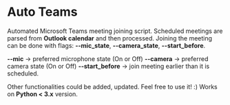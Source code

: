 # **Auto Teams**
Automated Microsoft Teams meeting joining script. Scheduled meetings are parsed from **Outlook calendar** and then processed. Joining the meeting can be done with flags: **--mic_state**, **--camera_state**, **--start_before**.

**--mic** -> preferred microphone state (On or Off)
**--camera** -> preferred camera state (On or Off)
**--start_before** -> join meeting earlier than it is scheduled.

Other functionalities could be added, updated. Feel free to use it! :)
Works on **Python < 3.x** version.

